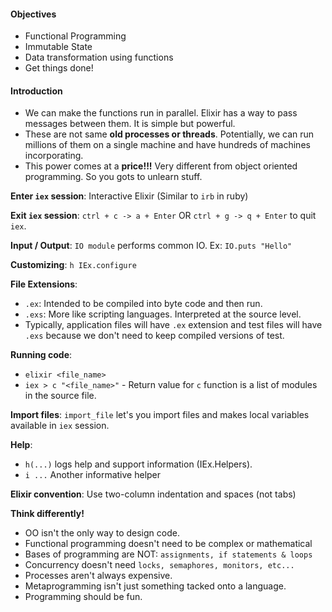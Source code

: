 #### Objectives
- Functional Programming
- Immutable State
- Data transformation using functions
- Get things done!

#### Introduction
- We can make the functions run in parallel. Elixir has a way to pass messages between them. It is simple but powerful.
- These are not same **old processes or threads**. Potentially, we can run millions of them on a single machine and have hundreds of machines incorporating.
- This power comes at a **price!!!** Very different from object oriented programming. So you gots to unlearn stuff.

**Enter `iex` session**: Interactive Elixir (Similar to `irb` in ruby)

**Exit `iex` session**: `ctrl + c -> a + Enter` OR `ctrl + g -> q + Enter` to quit `iex`.

**Input / Output**: `IO module` performs common IO. Ex: `IO.puts "Hello"`

**Customizing**: `h IEx.configure`

**File Extensions**:
  - `.ex`: Intended to be compiled into byte code and then run.
  - `.exs`: More like scripting languages. Interpreted at the source level.
  - Typically, application files will have `.ex` extension and test files will have `.exs` because we don't need to keep compiled versions of test.

**Running code**:
  - `elixir <file_name>`
  - `iex > c "<file_name>"` - Return value for `c` function is a list of modules in the source file.

**Import files**: `import_file` let's you import files and makes local variables available in `iex` session.

**Help**:
  - `h(...)` logs help and support information (IEx.Helpers).
  - `i ...` Another informative helper

**Elixir convention**: Use two-column indentation and spaces (not tabs)

**Think differently!**
  - OO isn't the only way to design code.
  - Functional programming doesn't need to be complex or mathematical
  - Bases of programming are NOT: `assignments, if statements & loops`
  - Concurrency doesn't need `locks, semaphores, monitors, etc...`
  - Processes aren't always expensive.
  - Metaprogramming isn't just something tacked onto a language.
  - Programming should be fun.
